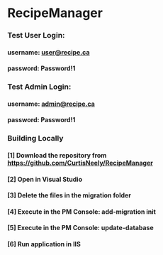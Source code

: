 # RecipeManager

### Test User Login:
#### username: user@recipe.ca
#### password: Password!1

### Test Admin Login:
#### username: admin@recipe.ca
#### password: Password!1

### Building Locally
#### [1] Download the repository from https://github.com/CurtisNeely/RecipeManager
#### [2] Open in Visual Studio
#### [3] Delete the files in the migration folder
#### [4] Execute in the PM Console: add-migration init
#### [5] Execute in the PM Console: update-database
#### [6] Run application in IIS
